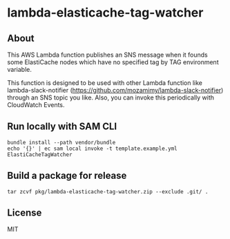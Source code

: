 # lambda-elasticache-tag-watcher

## About

This AWS Lambda function publishes an SNS message when it founds some ElastiCache nodes which have no specified tag by TAG environment variable.

This function is designed to be used with other Lambda function like lambda-slack-notifier (https://github.com/mozamimy/lambda-slack-notifier) through an SNS topic you like. Also, you can invoke this periodically with CloudWatch Events.

## Run locally with SAM CLI

```
bundle install --path vendor/bundle
echo '{}' | ec sam local invoke -t template.example.yml ElastiCacheTagWatcher
```

## Build a package for release

```
tar zcvf pkg/lambda-elasticache-tag-watcher.zip --exclude .git/ .
```

## License

MIT
